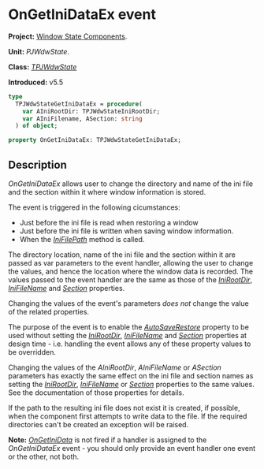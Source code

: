 # OnGetIniDataEx event

**Project:** [Window State Components](../API.md).

**Unit:** _PJWdwState_.

**Class:** _[TPJWdwState](./TPJWdwState.md)_

**Introduced:** v5.5

```pascal
type
  TPJWdwStateGetIniDataEx = procedure(
    var AIniRootDir: TPJWdwStateIniRootDir;
    var AIniFilename, ASection: string
  ) of object;

property OnGetIniDataEx: TPJWdwStateGetIniDataEx;
```

## Description

_OnGetIniDataEx_ allows user to change the directory and name of the ini file and the section within it where window information is stored.

The event is triggered in the following cicumstances:

* Just before the ini file is read when restoring a window
* Just before the ini file is written when saving window information.
* When the _[IniFilePath](./TPJWdwState-IniFilePath.md)_ method is called.

The directory location, name of the ini file and the section within it are passed as var parameters to the event handler, allowing the user to change the values, and hence the location where the window data is recorded. The values passed to the event handler are the same as those of the _[IniRootDir](./TPJWdwState-IniRootDir.md)_, _[IniFileName](./TPJWdwState-IniFileName.md)_ and _[Section](./TPJWdwState-Section.md)_ properties.

Changing the values of the event's parameters _does not_ change the value of the related properties.

The purpose of the event is to enable the _[AutoSaveRestore](./TPJCustomWdwState-AutoSaveRestore.md)_ property to be used without setting the _[IniRootDir](./TPJWdwState-IniRootDir.md)_, _[IniFileName](./TPJWdwState-IniFileName.md)_ and _[Section](./TPJWdwState-Section.md)_ properties at design time - i.e. handling the event allows any of these property values to be overridden.

Changing the values of the _AIniRootDir_, _AIniFileName_ or _ASection_ parameters has exactly the same effect on the ini file and section names as setting the _[IniRootDir](./TPJWdwState-IniRootDir.md)_, _[IniFileName](./TPJWdwState-IniFileName.md)_ or _[Section](./TPJWdwState-Section.md)_ properties to the same values. See the documentation of those properties for details.

If the path to the resulting ini file does not exist it is created, if possible, when the component first attempts to write data to the file. If the required directories can't be created an exception will be raised.

**Note:** _[OnGetIniData](./TPJWdwState-OnGetIniData.md)_ is not fired if a handler is assigned to the _OnGetIniDataEx_ event - you should only provide an event handler one event or the other, not both.
